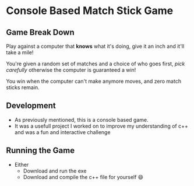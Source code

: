 # Console Based Match Stick Game

## Game Break Down
Play against a computer that **knows** what it's doing, give it an inch and it'll take a mile!

You're given a random set of matches and a choice of who goes first, *pick carefully* otherwise the computer is guaranteed a win!

You win when the computer can't make anymore moves, and zero match sticks remain.

## Development
- As previously mentioned, this is a console based game.
- It was a usefull project I worked on to improve my understanding of c++ and was a fun and interactive challenge

## Running the Game
- Either
    - Download and run the exe
    - Download and compile the c++ file for yourself :smile: